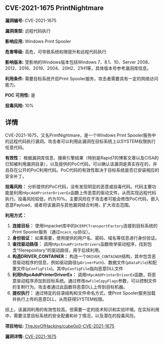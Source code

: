 ## CVE-2021-1675 PrintNightmare

**漏洞编号:** CVE-2021-1675

**漏洞类型:** 远程代码执行

**影响应用:** Windows Print Spooler

**危害等级:** 高危，可导致系统权限提升和远程代码执行

**影响版本:** 受影响的Windows版本包括Windows 7、8.1、10、Server 2008、2012、2016、2019、2004、20H2、21H1等，具体版本号参考漏洞库信息。

**利用条件:** 需要目标系统开启Print Spooler服务，攻击者需要具有一定的网络访问能力。

**POC 可用性:** 是

**投毒风险:** 10%

## 详情

CVE-2021-1675，又名PrintNightmare，是一个Windows Print Spooler服务中的远程代码执行漏洞。攻击者可以利用此漏洞在目标系统上以SYSTEM权限执行任意代码。

**有效性：**
根据漏洞库信息、搜索引擎结果（特别是Rapid7的博客文章以及CISA的已知被利用漏洞目录），以及提供的PoC代码，可以确认该漏洞是真实存在的，并且存在公开的PoC利用代码。PoC代码的有效性取决于目标系统是否已安装相应的安全补丁。

**投毒风险：**
分析提供的PoC代码，没有发现明显的恶意或投毒代码。代码主要功能是利用`hRpcAddPrinterDriverEx`函数上传恶意的驱动文件，从而实现远程代码执行。投毒风险较低，约为10%。主要风险在于攻击者可能会修改PoC代码，嵌入恶意Payload，或者将该漏洞与其他漏洞结合利用，扩大攻击范围。

**利用方式：**
1.  **连接目标：** 使用Impacket库中的`DCERPCTransportFactory`连接到目标系统的Print Spooler服务（通过`ncacn_np`协议）。
2.  **身份验证：** 如果需要，使用提供的用户名、密码、域名等信息进行身份验证。
3.  **查找驱动路径：** 调用`hRpcEnumPrinterDrivers`函数枚举驱动程序，找到包含“filerepository”的驱动路径，用于后续利用。
4.  **构造DRIVER_CONTAINER：** 构造一个`DRIVER_CONTAINER`结构，其中包含恶意驱动程序的信息，例如驱动路径(`pDriverPath`)、数据文件(`pDataFile`)和配置文件(`pConfigFile`)。其中`pConfigFile`指向恶意DLL文件
5.  **利用hRpcAddPrinterDriverEx：** 调用`hRpcAddPrinterDriverEx`函数，将恶意驱动程序添加到目标系统。通过修改`dwFileCopyFlags`参数，可以控制文件的复制行为。攻击者通过此函数将恶意DLL上传到目标机器。
6.  **提权执行：** 通过特定的目录结构和文件命名方式，使Print Spooler服务加载并执行上传的恶意DLL，从而获得SYSTEM权限。

综上，该漏洞利用的有效性较高，但需要一定的技术知识和实验环境。在实际利用中，需要注意目标系统的安全配置和补丁情况，以及潜在的投毒风险。

**项目地址:** [TheJoyOfHacking/cube0x0-CVE-2021-1675](https://github.com/TheJoyOfHacking/cube0x0-CVE-2021-1675)

**漏洞详情:** [CVE-2021-1675](https://nvd.nist.gov/vuln/detail/CVE-2021-1675)